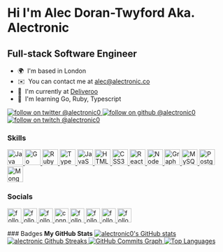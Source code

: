 Hi I'm Alec Doran-Twyford Aka. Alectronic
==========================================================================================================================================
Full-stack Software Engineer
----------------------------
* 🌍  I'm based in London
* ✉️  You can contact me at [alec@alectronic.co](mailto:alec@alectronic.co)
* 🚀  I'm currently at [Deliveroo](http://deliveroo.co.uk)
* 🧠  I'm learning Go, Ruby, Typescript

<a href="https://www.twitter.com/alectronic0" target="_blank" rel="noreferrer">
    <img
            src="https://img.shields.io/twitter/follow/alectronic0?logo=twitter&style=for-the-badge&color=ffffff&labelColor=1c1917"
            alt="follow on twitter @alectronic0"
    />
</a>
<a href="https://www.github.com/alectronic0" target="_blank" rel="noreferrer">
    <img
            src="https://img.shields.io/github/followers/alectronic0?logo=github&style=for-the-badge&color=ffffff&labelColor=1c1917"
            alt="follow on github @alectronic0"
    />
</a>
<a href="https://www.twitch.tv/alectronic0" target="_blank" rel="noreferrer">
    <img
            src="https://img.shields.io/twitch/status/alectronic0?logo=twitchsx&style=for-the-badge&color=ffffff&labelColor=1c1917&label=TWITCH+STATUS"
            alt="follow on twitch @alectronic0"
    />
</a>

### Skills

<p>
    <a href="https://www.oracle.com/java/" target="_blank" rel="noreferrer">
        <img
                src="https://raw.githubusercontent.com/danielcranney/readme-generator/main/public/icons/skills/java-colored.svg"
                width="36"
                height="36"
                alt="Java"
        />
    </a>
    <a href="https://go.dev/doc/" target="_blank" rel="noreferrer">
        <img src="https://raw.githubusercontent.com/danielcranney/readme-generator/main/public/icons/skills/go-colored.svg"
             width="36"
             height="36"
             alt="Go"
        />
    </a>
    <a href="https://www.ruby-lang.org/en/" target="_blank" rel="noreferrer">
        <img
                src="https://raw.githubusercontent.com/danielcranney/readme-generator/main/public/icons/skills/ruby-colored.svg"
                width="36"
                height="36"
                alt="Ruby"
        />
    </a>
    <a href="https://www.typescriptlang.org/" target="_blank" rel="noreferrer">
        <img
                src="https://raw.githubusercontent.com/danielcranney/readme-generator/main/public/icons/skills/typescript-colored.svg"
                width="36"
                height="36"
                alt="TypeScript"
        />
    </a>
    <a href="https://developer.mozilla.org/en-US/docs/Web/JavaScript" target="_blank" rel="noreferrer">
        <img
                src="https://raw.githubusercontent.com/danielcranney/readme-generator/main/public/icons/skills/javascript-colored.svg"
                width="36"
                height="36"
                alt="JavaScript"
        />
    </a>
    <a href="https://developer.mozilla.org/en-US/docs/Glossary/HTML5" target="_blank" rel="noreferrer">
        <img
                src="https://raw.githubusercontent.com/danielcranney/readme-generator/main/public/icons/skills/html5-colored.svg"
                width="36"
                height="36"
                alt="HTML5"
        />
    </a>
    <a href="https://www.w3.org/TR/CSS/#css" target="_blank" rel="noreferrer">
        <img
                src="https://raw.githubusercontent.com/danielcranney/readme-generator/main/public/icons/skills/css3-colored.svg"
                width="36"
                height="36"
                alt="CSS3"
        />
    </a>
    <a href="https://reactjs.org/" target="_blank" rel="noreferrer">
        <img
                src="https://raw.githubusercontent.com/danielcranney/readme-generator/main/public/icons/skills/react-colored.svg"
                width="36"
                height="36"
                alt="React"
        />
    </a>
    <a href="https://nodejs.org/en/" target="_blank" rel="noreferrer">
        <img
                src="https://raw.githubusercontent.com/danielcranney/readme-generator/main/public/icons/skills/nodejs-colored.svg"
                width="36"
                height="36"
                alt="NodeJS"
        />
    </a>
    <a href="https://graphql.org/" target="_blank" rel="noreferrer">
        <img
                src="https://raw.githubusercontent.com/danielcranney/readme-generator/main/public/icons/skills/graphql-colored.svg"
                width="36"
                height="36"
                alt="GraphQL"
        />
    </a>
    <a href="https://www.mysql.com/" target="_blank" rel="noreferrer">
        <img
                src="https://raw.githubusercontent.com/danielcranney/readme-generator/main/public/icons/skills/mysql-colored.svg"
                width="36"
                height="36"
                alt="MySQL"
        />
    </a>
    <a href="https://www.postgresql.org/" target="_blank" rel="noreferrer">
        <img
                src="https://raw.githubusercontent.com/danielcranney/readme-generator/main/public/icons/skills/postgresql-colored.svg"
                width="36"
                height="36"
                alt="PostgreSQL"
        />
    </a>
    <a href="https://www.mongodb.com/" target="_blank" rel="noreferrer">
        <img
                src="https://raw.githubusercontent.com/danielcranney/readme-generator/main/public/icons/skills/mongodb-colored.svg"
                width="36"
                height="36"
                alt="MongoDB"
        />
    </a>
</p>

### Socials
<p>
    <a href="https://www.facebook.com/alectronic0" target="_blank" rel="noreferrer">
        <img
                src="https://raw.githubusercontent.com/danielcranney/readme-generator/main/public/icons/socials/facebook.svg"
                alt="follow on facebook @alectronic0"
                width="32"
                height="32"
        />
    </a>
    <a href="https://www.instagram.com/alectronic0" target="_blank" rel="noreferrer">
        <img
                src="https://raw.githubusercontent.com/danielcranney/readme-generator/main/public/icons/socials/instagram.svg"
                alt="follow on instagram @alectronic0"
                width="32"
                height="32"
        />
    </a>
    <a href="https://www.twitter.com/alectronic0" target="_blank" rel="noreferrer">
        <img
                src="https://raw.githubusercontent.com/danielcranney/readme-generator/main/public/icons/socials/twitter.svg"
                alt="follow on twitter @alectronic0"
                width="32"
                height="32"
        />
    </a>
    <a href="https://www.linkedin.com/in/alectronic0" target="_blank" rel="noreferrer">
        <img
                src="https://raw.githubusercontent.com/danielcranney/readme-generator/main/public/icons/socials/linkedin.svg"
                alt="connect on linkedin @alectronic0"
                width="32"
                height="32"
        />
    </a>
    <a href="https://www.github.com/alectronic0" target="_blank" rel="noreferrer">
        <img
                src="https://raw.githubusercontent.com/danielcranney/readme-generator/main/public/icons/socials/github.svg"
                alt="follow on github @alectronic0"
                width="32"
                height="32"
        />
    </a>
    <a href="https://www.stackoverflow.com/users/2893200" target="_blank"
       rel="noreferrer">
        <img
                src="https://raw.githubusercontent.com/danielcranney/readme-generator/main/public/icons/socials/stackoverflow.svg"
                alt="follow on stackoverflow @alectronic0"
                width="32"
                height="32"
        />
    </a>
    <a href="https://www.youtube.com/c/alecdorantwyford" target="_blank"
       rel="noreferrer">
        <img
                src="https://raw.githubusercontent.com/danielcranney/readme-generator/main/public/icons/socials/youtube.svg"
                alt="follow on youtube @alectronic0"
                width="32"
                height="32"
        />
    </a>
    <a href="https://www.twitch.tv/alectronic0" target="_blank" rel="noreferrer">
        <img
                src="https://raw.githubusercontent.com/danielcranney/readme-generator/main/public/icons/socials/twitch.svg"
                alt="follow on twitch @alectronic0"
                width="32"
                height="32"
        />
    </a>
</p>
### Badges
<b>My GitHub Stats</b>
<a href="https://www.github.com/alectronic0">
    <img
            src="https://github-readme-stats.vercel.app/api?username=alectronic0&show_icons=true&hide=&count_private=true&title_color=ffffff&text_color=ffffff&icon_color=ffffff&bg_color=1c1917&hide_border=true&show_icons=true"
            alt="alectronic0's GitHub stats"
    />
</a>
<a href="https://www.github.com/alectronic0">
    <img
            src="https://github-readme-streak-stats.herokuapp.com/?user=alectronic0&stroke=ffffff&background=1c1917&ring=ffffff&fire=ffffff&currStreakNum=ffffff&currStreakLabel=ffffff&sideNums=ffffff&sideLabels=ffffff&dates=ffffff&hide_border=true"
            alt="alectronic Github Streaks"
    />
</a>
<a href="https://www.github.com/alectronic0">
    <img
            src="https://activity-graph.herokuapp.com/graph?username=alectronic0&bg_color=1c1917&color=ffffff&line=ffffff&point=ffffff&area_color=1c1917&area=true&hide_border=true&custom_title=GitHub%20Commits%20Graph"
            alt="GitHub Commits Graph"
    />
</a>
<a href="https://github.com/alectronic0">
    <img
            src="https://github-readme-stats.vercel.app/api/top-langs/?username=alectronic0&langs_count=10&title_color=ffffff&text_color=ffffff&icon_color=ffffff&bg_color=1c1917&hide_border=true&locale=en&custom_title=Top%20%Languages"
            alt="Top Languages"
    />
</a>
